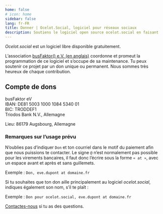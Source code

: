```yaml
---
home: false
# icon: home
sidebar: false
lang: fr-FR
title: Donner | Ocelot.Social, logiciel pour réseaux sociaux
description: Soutiens le logiciel open source ocelot.social en faisant un don. Ta contribution nous aide à continuer à fournir, maintenir et améliorer ce logiciel.
---
```


*Ocelot.social* est un logiciel libre disponible gratuitement.

L’association [busFaktor() e.V. (en anglais)](https://busfaktor.org/en/) coordonne et promeut la programmation de ce logiciel et s’occupe de sa maintenance.
Tu peux soutenir ce projet par un don unique ou permanent.
Nous sommes très heureux de chaque contribution.

## Compte de dons

busFaktor eV  
IBAN: DE81 5003 1000 1084 5340 01  
BIC: TRODDEF1  
Triodos Bank N.V., Allemagne

Lieu: 86179 Augsbourg, Allemagne

### Remarques sur l’usage prévu

N’oublies pas d’indiquer `Don` et ton courriel dans le motif du paiement afin que nous puissions te contacter. Le signe `@` n’est normalement pas possible pour les virements bancaires, il faut donc l’écrire sous la forme `« at »`, avec un espace avant et après et sans guillemets.

Exemple : `Don, eve.dupont at domaine.fr`

Si tu souhaites que ton don aille principalement au logiciel *ocelot.social*, indiques également son nom, s’il te plaît :

Exemple : `Don pour ocelot.social, eve.dupont at domaine.fr`

[Contactes-nous](/fr/contact/) si tu as des questions.
